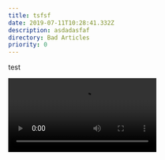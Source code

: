 ```yaml
---
title: tsfsf
date: 2019-07-11T10:28:41.332Z
description: asdadasfaf
directory: Bad Articles
priority: 0
---
```

test

<video controls data-id="Coder.mp4"><source src="https://storage.cloud.google.com/census-worth-dev-assets/videos/Coder.mp4" type="video/mp4">Video disabled<script>alert("HELLO")</script></video>
